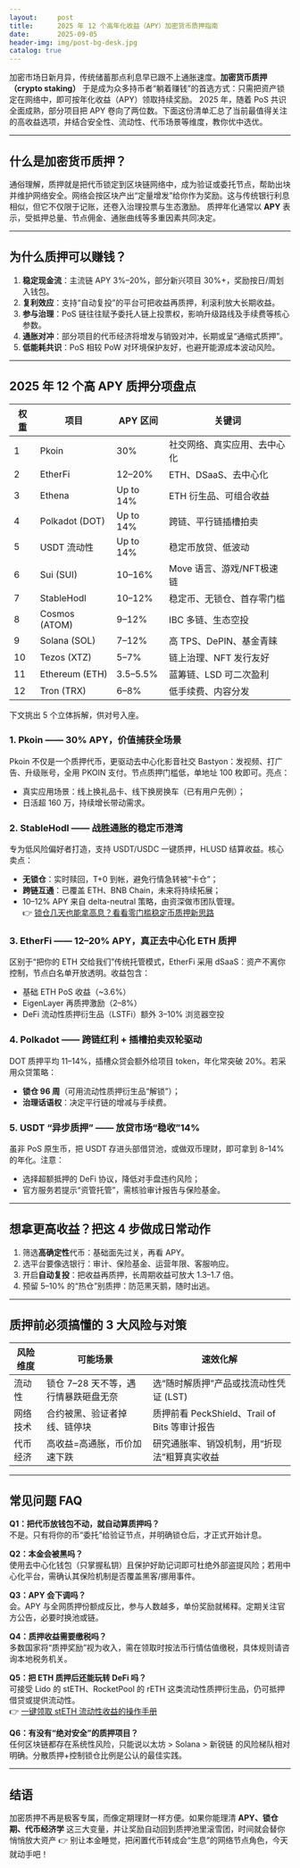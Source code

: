 ```yaml
---
layout:     post
title:      2025 年 12 个高年化收益（APY）加密货币质押指南
date:       2025-09-05
header-img: img/post-bg-desk.jpg
catalog: true
---
```


加密市场日新月异，传统储蓄那点利息早已跟不上通胀速度。**加密货币质押（crypto staking）** 于是成为众多持币者“躺着赚钱”的首选方式：只需把资产锁定在网络中，即可按年化收益（APY）领取持续奖励。 2025 年，随着 PoS 共识全面成熟，部分项目把 APY 卷向了两位数。下面这份清单汇总了当前最值得关注的高收益选项，并结合安全性、流动性、代币场景等维度，教你优中选优。

---

## 什么是加密货币质押？

通俗理解，质押就是把代币锁定到区块链网络中，成为验证或委托节点，帮助出块并维护网络安全。网络会按区块产出“定量增发”给你作为奖励。这与传统银行利息相似，但它不仅限于记账，还卷入治理投票与生态激励。 质押年化通常以 **APY** 表示，受抵押总量、节点佣金、通胀曲线等多重因素共同决定。

---

## 为什么质押可以赚钱？

1. **稳定现金流**：主流链 APY 3%–20%，部分新兴项目 30%+，奖励按日/周划入钱包。
2. **复利效应**：支持“自动复投”的平台可把收益再质押，利滚利放大长期收益。
3. **参与治理**：PoS 链往往赋予委托人链上投票权，影响升级路线及手续费等核心参数。
4. **通胀对冲**：部分项目的代币经济将增发与销毁对冲，长期或呈“通缩式质押”。
5. **低能耗共识**：PoS 相较 PoW 对环境保护友好，也避开能源成本波动风险。

---

## 2025 年 12 个高 APY 质押分项盘点

| 权重 | 项目 | APY 区间 | 关键词 |
| --- | --- | --- | --- |
| 1 | Pkoin | 30% | 社交网络、真实应用、去中心化 |
| 2 | EtherFi | 12–20% | ETH、DSaaS、去中心化 |
| 3 | Ethena | Up to 14% | ETH 衍生品、可组合收益 |
| 4 | Polkadot (DOT) | Up to 14% | 跨链、平行链插槽拍卖 |
| 5 | USDT 流动性 | Up to 14% | 稳定币放贷、低波动 |
| 6 | Sui (SUI) | 10–16% | Move 语言、游戏/NFT极速链 |
| 7 | StableHodl | 10–12% | 稳定币、无锁仓、首存零门槛 |
| 8 | Cosmos (ATOM) | 9–12% | IBC 多链、生态空投 |
| 9 | Solana (SOL) | 7–12% | 高 TPS、DePIN、基金青睐 |
| 10 | Tezos (XTZ) | 5–7% | 链上治理、NFT 发行友好 |
| 11 | Ethereum (ETH) | 3.5–5.5% | 蓝筹链、LSD 可二次盈利 |
| 12 | Tron (TRX) | 6–8% | 低手续费、内容分发 |

下文挑出 5 个立体拆解，供对号入座。

### 1. Pkoin —— 30% APY，价值捕获全场景  
Pkoin 不仅是一个质押代币，更驱动去中心化影音社交 Bastyon：发视频、打广告、升级账号，全用 PKOIN 支付。节点质押门槛低，单地址 100 枚即可。亮点：  
- 真实应用场景：线上换礼品卡、线下换房换车（已有用户先例）；  
- 日活超 160 万，持续增长带动需求。  

### 2. StableHodl —— 战胜通胀的稳定币港湾  
专为低风险偏好者打造，支持 USDT/USDC 一键质押，HLUSD 结算收益。核心卖点：  
- **无锁仓**：实时赎回，T+0 到帐，避免行情急转被“卡仓”；  
- **跨链互通**：已覆盖 ETH、BNB Chain，未来将持续拓展；  
- 10–12% APY 来自 delta-neutral 策略，由资深做市团队管理。  
👉 [锁仓几天也能拿高息？看看零门槛稳定币质押新思路](https://okxdog.com/)

### 3. EtherFi —— 12–20% APY，真正去中心化 ETH 质押  
区别于“把你的 ETH 交给我们”传统托管模式，EtherFi 采用 dSaaS：资产不离你控制，节点白名单开放透明。收益包含：  
- 基础 ETH PoS 收益（~3.6%）  
- EigenLayer 再质押激励（2–8%）  
- DeFi 流动性质押衍生品（LSTFi）额外 3–10% 浏览器空投  

### 4. Polkadot —— 跨链红利 + 插槽拍卖双轮驱动  
DOT 质押平均 11–14%，插槽众贷会额外给项目 token，年化常突破 20%。若采用众贷策略：  
- **锁仓 96 周**（可用流动性质押衍生品“解锁”）；  
- **治理话语权**：决定平行链的增减与手续费。  

### 5. USDT “异步质押” —— 放贷市场“稳收”14%  
虽非 PoS 原生币，把 USDT 存进头部借贷池，或做双币理财，即可拿到 8–14% 的年化。注意：  
- 选择超额抵押的 DeFi 协议，降低对手盘违约风险；  
- 官方服务若提示“资管托管”，需核验审计报告与保险基金。  

---

## 想拿更高收益？把这 4 步做成日常动作

1. 筛选**高确定性**代币：基础面先过关，再看 APY。  
2. 选平台要像选银行：审计、保险基金、运营年限、客服响应。  
3. 开启**自动复投**：把收益再质押，长周期收益可放大 1.3–1.7 倍。  
4. 预留 5–10% 的“热仓”别质押：防范黑天鹅，随时出逃。  

---

## 质押前必须搞懂的 3 大风险与对策

| 风险维度 | 可能场景 | 速效化解 |
| --- | --- | --- |
| 流动性 | 锁仓 7–28 天不等，遇行情暴跌砸盘无奈 | 选“随时解质押”产品或找流动性凭证 (LST) |
| 网络技术 | 合约被黑、验证者掉线、链停块 | 质押前看 PeckShield、Trail of Bits 等审计报告 |
| 代币经济 | 高收益=高通胀，币价加速下跌 | 研究通胀率、销毁机制，用“折现法”粗算真实收益 |

---

## 常见问题 FAQ

**Q1：把代币放钱包不动，就自动算质押吗？**  
不是。只有将你的币“委托”给验证节点，并明确锁仓后，才正式开始计息。

**Q2：本金会被黑吗？**  
使用去中心化钱包（只掌握私钥）且保护好助记词即可杜绝外部盗提风险；若用中心化平台，需确认其保险机制是否覆盖黑客/挪用事件。

**Q3：APY 会下调吗？**  
会。APY 与全网质押份额成反比，参与人数越多，单份奖励就稀释。定期关注官方公告，必要时换池或链。

**Q4：质押收益需要缴税吗？**  
多数国家将“质押奖励”视为收入，需在领取时按法币行情估值缴税，具体规则请咨询本地税务机关。

**Q5：把 ETH 质押后还能玩转 DeFi 吗？**  
可接受 Lido 的 stETH、RocketPool 的 rETH 这类流动性质押衍生品，仍可抵押借贷或提供流动性。  
👉 [一键领取 stETH 流动性收益的操作手册](https://okxdog.com/)

**Q6：有没有“绝对安全”的质押项目？**  
任何区块链都存在系统性风险，只能说以太坊 > Solana > 新锐链 的风险梯队相对明确。分散质押+控制锁仓比例是公认的最佳实践。

---

## 结语

加密质押不再是极客专属，而像定期理财一样方便。如果你能理清 **APY、锁仓期、代币经济学** 这三大变量，并让奖励自动回到质押池里滚雪团，时间就会替你悄悄放大资产 👉 别让本金睡觉，把闲置代币转成会“生息”的网络节点角色，今天就动手吧！